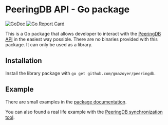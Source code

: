 # PeeringDB API - Go package

[![GoDoc](https://godoc.org/github.com/gmazoyer/peeringdb?status.svg)](https://godoc.org/github.com/gmazoyer/peeringdb)
[![Go Report Card](https://goreportcard.com/badge/github.com/gmazoyer/peeringdb)](https://goreportcard.com/report/github.com/gmazoyer/peeringdb)

This is a Go package that allows developer to interact with the
[PeeringDB API](https://peeringdb.com/apidocs/) in the easiest way possible.
There are no binaries provided with this package. It can only be used as a
library.

## Installation

Install the library package with `go get github.com/gmazoyer/peeringdb`.

## Example

There are small examples in the
[package documentation](https://godoc.org/github.com/gmazoyer/peeringdb).

You can also found a real life example with the
[PeeringDB synchronization tool](https://github.com/gmazoyer/peeringdb-sync).
